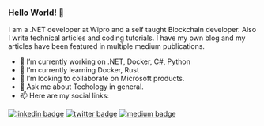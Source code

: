 ### Hello World! 👋

I am a .NET developer at Wipro and a self taught Blockchain developer. Also I write technical articles and coding tutorials. I have my own blog and my articles have been featured in multiple medium publications.

- 🔭 I’m currently working on .NET, Docker, C#, Python
- 🌱 I’m currently learning Docker, Rust
- 👯 I’m looking to collaborate on Microsoft products.
- 💬 Ask me about Techology in general.
- 📫 Here are my social links:

[![linkedin badge](https://img.shields.io/badge/Madhuresh_Gupta-30302f?style=flat&logo=linkedin)](https://www.linkedin.com/in/madhuresh-gupta)
[![twitter badge](https://img.shields.io/badge/@madhuresh97-30302f?style=flat&logo=twitter)](https://twitter.com/madhuresh97)
[![medium badge](https://img.shields.io/badge/Madhuresh_Gupta-30302f?style=flat&logo=medium)](https://medium.com/@madhuresh97)
